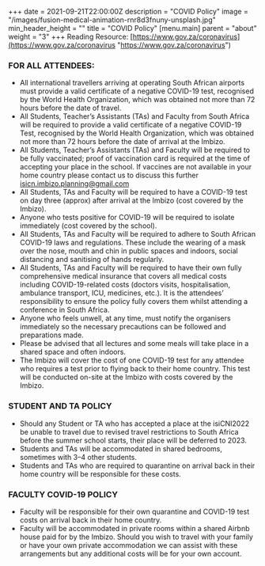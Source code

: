 +++
date = 2021-09-21T22:00:00Z
description = "COVID Policy"
image = "/images/fusion-medical-animation-rnr8d3fnuny-unsplash.jpg"
min_header_height = ""
title = "COVID Policy"
[menu.main]
parent = "about"
weight = "3"
+++
Reading Resource: [https://www.gov.za/coronavirus](https://www.gov.za/coronavirus "https://www.gov.za/coronavirus")

### **FOR ALL ATTENDEES:**

* All international travellers arriving at operating South African airports must provide a valid certificate of a negative COVID-19 test, recognised by the World Health Organization, which was obtained not more than 72 hours before the date of travel.
* All Students, Teacher’s Assistants (TAs) and Faculty from South Africa will be required to provide a valid certificate of a negative COVID-19 Test, recognised by the World Health Organization, which was obtained not more than 72 hours before the date of arrival at the Imbizo.
* All Students, Teacher’s Assistants (TAs) and Faculty will be required to be fully vaccinated; proof of vaccination card is required at the time of accepting your place in the school. If vaccines are not available in your home country please contact us to discuss this further [isicn.imbizo.planning@gmail.com](mailto:isicn.imbizo.planning@gmail.com)
* All Students, TAs and Faculty will be required to have a COVID-19 test on day three (approx) after arrival at the Imbizo (cost covered by the Imbizo).
* Anyone who tests positive for COVID-19 will be required to isolate immediately (cost covered by the school).
* All Students, TAs and Faculty will be required to adhere to South African COVID-19 laws and regulations. These include the wearing of a mask over the nose, mouth and chin in public spaces and indoors, social distancing and sanitising of hands regularly.
* All Students, TAs and Faculty will be required to have their own fully comprehensive medical insurance that covers all medical costs including COVID-19-related costs (doctors visits, hospitalisation, ambulance transport, ICU, medicines, etc.). It is the attendees’ responsibility to ensure the policy fully covers them whilst attending a conference in South Africa.
* Anyone who feels unwell, at any time, must notify the organisers immediately so the necessary precautions can be followed and preparations made.
* Please be advised that all lectures and some meals will take place in a shared space and often indoors.
* The Imbizo will cover the cost of one COVID-19 test for any attendee who requires a test prior to flying back to their home country. This test will be conducted on-site at the Imbizo with costs covered by the Imbizo.

### **STUDENT AND TA POLICY**

* Should any Student or TA who has accepted a place at the isiCNI2022 be unable to travel due to revised travel restrictions to South Africa before the summer school starts, their place will be deferred to 2023.
* Students and TAs will be accommodated in shared bedrooms, sometimes with 3–4 other students.
* Students and TAs who are required to quarantine on arrival back in their home country will be responsible for these costs.

### **FACULTY COVID-19 POLICY**

* Faculty will be responsible for their own quarantine and COVID-19 test costs on arrival back in their home country.
* Faculty will be accommodated in private rooms within a shared Airbnb house paid for by the Imbizo. Should you wish to travel with your family or have your own private accommodation we can assist with these arrangements but any additional costs will be for your own account.